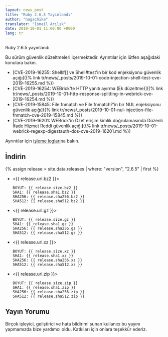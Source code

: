 ```yaml
---
layout: news_post
title: "Ruby 2.6.5 Yayınlandı"
author: "nagachika"
translator: "İsmail Arılık"
date: 2019-10-01 11:00:00 +0000
lang: tr
---
```


Ruby 2.6.5 yayınlandı.

Bu sürüm güvenlik düzeltmeleri içermektedir.
Ayrıntılar için lütfen aşağıdaki konulara bakın.

* [CVE-2019-16255: Shell#[] ve Shell#test'in bir kod enjeksiyonu güvenlik açığı]({% link tr/news/_posts/2019-10-01-code-injection-shell-test-cve-2019-16255.md %})
* [CVE-2019-16254: WEBrick'te HTTP yanıtı ayırma (Ek düzeltme)]({% link tr/news/_posts/2019-10-01-http-response-splitting-in-webrick-cve-2019-16254.md %})
* [CVE-2019-15845: File.fnmatch ve File.fnmatch?'in bir NUL enjeksiyonu güvenlik açığı]({% link tr/news/_posts/2019-10-01-nul-injection-file-fnmatch-cve-2019-15845.md %})
* [CVE-2019-16201: WEBrick'in Özet erişim kimlik doğrulamasında Düzenli İfade Hizmet Reddi güvenlik açığı]({% link tr/news/_posts/2019-10-01-webrick-regexp-digestauth-dos-cve-2019-16201.md %})

Ayrıntılar için [işleme logları](https://github.com/ruby/ruby/compare/v2_6_4...v2_6_5)na bakın.

## İndirin

{% assign release = site.data.releases | where: "version", "2.6.5" | first %}

* <{{ release.url.bz2 }}>

      BOYUT: {{ release.size.bz2 }}
      SHA1: {{ release.sha1.bz2 }}
      SHA256: {{ release.sha256.bz2 }}
      SHA512: {{ release.sha512.bz2 }}

* <{{ release.url.gz }}>

      BOYUT: {{ release.size.gz }}
      SHA1: {{ release.sha1.gz }}
      SHA256: {{ release.sha256.gz }}
      SHA512: {{ release.sha512.gz }}

* <{{ release.url.xz }}>

      BOYUT: {{ release.size.xz }}
      SHA1: {{ release.sha1.xz }}
      SHA256: {{ release.sha256.xz }}
      SHA512: {{ release.sha512.xz }}

* <{{ release.url.zip }}>

      BOYUT: {{ release.size.zip }}
      SHA1: {{ release.sha1.zip }}
      SHA256: {{ release.sha256.zip }}
      SHA512: {{ release.sha512.zip }}

## Yayın Yorumu

Birçok işleyici, geliştirici ve hata bildirimi sunan kullanıcı bu yayını yapmamızda bize yardımcı oldu.
Katkıları için onlara teşekkür ederiz.

